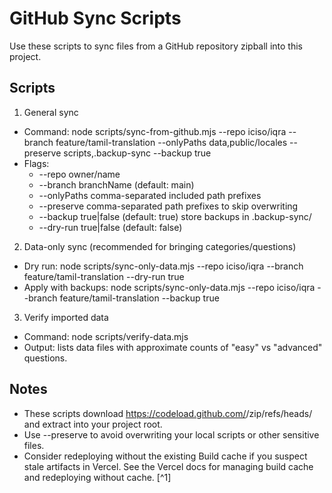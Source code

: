 # GitHub Sync Scripts

Use these scripts to sync files from a GitHub repository zipball into this project.

## Scripts

1) General sync
- Command:
  node scripts/sync-from-github.mjs --repo iciso/iqra --branch feature/tamil-translation --onlyPaths data,public/locales --preserve scripts,.backup-sync --backup true
- Flags:
  - --repo owner/name
  - --branch branchName (default: main)
  - --onlyPaths comma-separated included path prefixes
  - --preserve comma-separated path prefixes to skip overwriting
  - --backup true|false (default: true) store backups in .backup-sync/<timestamp>
  - --dry-run true|false (default: false)

2) Data-only sync (recommended for bringing categories/questions)
- Dry run:
  node scripts/sync-only-data.mjs --repo iciso/iqra --branch feature/tamil-translation --dry-run true
- Apply with backups:
  node scripts/sync-only-data.mjs --repo iciso/iqra --branch feature/tamil-translation --backup true

3) Verify imported data
- Command:
  node scripts/verify-data.mjs
- Output: lists data files with approximate counts of "easy" vs "advanced" questions.

## Notes

- These scripts download https://codeload.github.com/<repo>/zip/refs/heads/<branch> and extract into your project root.
- Use --preserve to avoid overwriting your local scripts or other sensitive files.
- Consider redeploying without the existing Build cache if you suspect stale artifacts in Vercel. See the Vercel docs for managing build cache and redeploying without cache. [^1]
